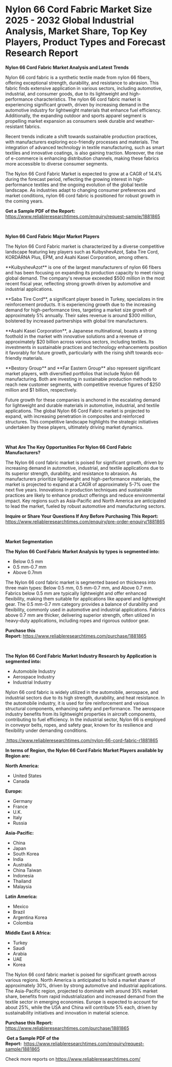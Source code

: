 <p><h1>Nylon 66 Cord Fabric Market Size 2025 - 2032 Global Industrial Analysis, Market Share, Top Key Players, Product Types and Forecast Research Report</h1></p><p><strong>Nylon 66 Cord Fabric Market Analysis and Latest Trends</strong></p>
<p><p>Nylon 66 cord fabric is a synthetic textile made from nylon 66 fibers, offering exceptional strength, durability, and resistance to abrasion. This fabric finds extensive application in various sectors, including automotive, industrial, and consumer goods, due to its lightweight and high-performance characteristics. The nylon 66 cord fabric market is experiencing significant growth, driven by increasing demand in the automotive industry for lightweight materials that enhance fuel efficiency. Additionally, the expanding outdoor and sports apparel segment is propelling market expansion as consumers seek durable and weather-resistant fabrics.</p><p>Recent trends indicate a shift towards sustainable production practices, with manufacturers exploring eco-friendly processes and materials. The integration of advanced technology in textile manufacturing, such as smart textiles and innovative coatings, is also gaining traction. Moreover, the rise of e-commerce is enhancing distribution channels, making these fabrics more accessible to diverse consumer segments. </p><p>The Nylon 66 Cord Fabric Market is expected to grow at a CAGR of 14.4% during the forecast period, reflecting the growing interest in high-performance textiles and the ongoing evolution of the global textile landscape. As industries adapt to changing consumer preferences and market conditions, nylon 66 cord fabric is positioned for robust growth in the coming years.</p></p>
<p><strong>Get a Sample PDF of the Report:&nbsp;</strong> <a href="https://www.reliableresearchtimes.com/enquiry/request-sample/1881865?utm_campaign=3007&utm_medium=2&utm_source=Github&utm_content=ia&utm_term=03042025&utm_id=nylon-66-cord-fabric">https://www.reliableresearchtimes.com/enquiry/request-sample/1881865</a></p>
<p>&nbsp;</p>
<p><strong>Nylon 66 Cord Fabric Major Market Players</strong></p>
<p><p>The Nylon 66 Cord Fabric market is characterized by a diverse competitive landscape featuring key players such as KuibyshevAzot, Saba Tire Cord, KORDÁRNA Plus, EPM, and Asahi Kasei Corporation, among others. </p><p>**KuibyshevAzot** is one of the largest manufacturers of nylon 66 fibers and has been focusing on expanding its production capacity to meet rising global demand. The company's revenue exceeded $500 million in the most recent fiscal year, reflecting strong growth driven by automotive and industrial applications.</p><p>**Saba Tire Cord**, a significant player based in Turkey, specializes in tire reinforcement products. It is experiencing growth due to the increasing demand for high-performance tires, targeting a market size growth of approximately 5% annually. Their sales revenue is around $300 million, bolstered by increased partnerships with global tire manufacturers.</p><p>**Asahi Kasei Corporation**, a Japanese multinational, boasts a strong foothold in the market with innovative solutions and a revenue of approximately $20 billion across various sectors, including textiles. Its investments in sustainable practices and technology enhancements position it favorably for future growth, particularly with the rising shift towards eco-friendly materials.</p><p>**Bestory Group** and **Far Eastern Group** also represent significant market players, with diversified portfolios that include Nylon 66 manufacturing. Both are investing in sustainable production methods to reach new customer segments, with competitive revenue figures of $250 million and $1 billion, respectively.</p><p>Future growth for these companies is anchored in the escalating demand for lightweight and durable materials in automotive, industrial, and textile applications. The global Nylon 66 Cord Fabric market is projected to expand, with increasing penetration in composites and reinforced structures. This competitive landscape highlights the strategic initiatives undertaken by these players, ultimately driving market dynamics.</p></p>
<p>&nbsp;</p>
<p><strong>What Are The Key Opportunities For Nylon 66 Cord Fabric Manufacturers?</strong></p>
<p><p>The Nylon 66 cord fabric market is poised for significant growth, driven by increasing demand in automotive, industrial, and textile applications due to its superior strength, durability, and resistance to abrasion. As manufacturers prioritize lightweight and high-performance materials, the market is projected to expand at a CAGR of approximately 5-7% over the next five years. Innovations in production techniques and sustainable practices are likely to enhance product offerings and reduce environmental impact. Key regions such as Asia-Pacific and North America are anticipated to lead the market, fueled by robust automotive and manufacturing sectors.</p></p>
<p><strong>Inquire or Share Your Questions If Any Before Purchasing This Report:</strong> <a href="https://www.reliableresearchtimes.com/enquiry/pre-order-enquiry/1881865?utm_campaign=3007&utm_medium=2&utm_source=Github&utm_content=ia&utm_term=03042025&utm_id=nylon-66-cord-fabric">https://www.reliableresearchtimes.com/enquiry/pre-order-enquiry/1881865</a></p>
<p>&nbsp;</p>
<p><strong>Market Segmentation</strong></p>
<p><strong>The Nylon 66 Cord Fabric Market Analysis by types is segmented into:</strong></p>
<p><ul><li>Below 0.5 mm</li><li>0.5 mm-0.7 mm</li><li>Above 0.7mm</li></ul></p>
<p><p>The Nylon 66 cord fabric market is segmented based on thickness into three main types: Below 0.5 mm, 0.5 mm-0.7 mm, and Above 0.7 mm. Fabrics below 0.5 mm are typically lightweight and offer enhanced flexibility, making them suitable for applications like apparel and lightweight gear. The 0.5 mm-0.7 mm category provides a balance of durability and flexibility, commonly used in automotive and industrial applications. Fabrics above 0.7 mm are thicker, delivering superior strength, often utilized in heavy-duty applications, including ropes and rigorous outdoor gear.</p></p>
<p><strong>Purchase this Report:&nbsp;</strong><a href="https://www.reliableresearchtimes.com/purchase/1881865?utm_campaign=3007&utm_medium=2&utm_source=Github&utm_content=ia&utm_term=03042025&utm_id=nylon-66-cord-fabric">https://www.reliableresearchtimes.com/purchase/1881865</a></p>
<p>&nbsp;</p>
<p><strong>The Nylon 66 Cord Fabric Market Industry Research by Application is segmented into:</strong></p>
<p><ul><li>Automobile Industry</li><li>Aerospace Industry</li><li>Industrial Industry</li></ul></p>
<p><p>Nylon 66 cord fabric is widely utilized in the automobile, aerospace, and industrial sectors due to its high strength, durability, and heat resistance. In the automobile industry, it is used for tire reinforcement and various structural components, enhancing safety and performance. The aerospace industry benefits from its lightweight properties in aircraft components, contributing to fuel efficiency. In the industrial sector, Nylon 66 is employed in conveyor belts, ropes, and safety gear, known for its resilience and flexibility under demanding conditions.</p></p>
<p><a href="https://www.reliableresearchtimes.com/nylon-66-cord-fabric-r1881865?utm_campaign=3007&utm_medium=2&utm_source=Github&utm_content=ia&utm_term=03042025&utm_id=nylon-66-cord-fabric">&nbsp;https://www.reliableresearchtimes.com/nylon-66-cord-fabric-r1881865</a></p>
<p><strong>In terms of Region, the Nylon 66 Cord Fabric Market Players available by Region are:</strong></p>
<p>
    <p> <strong> North America: </strong>
        <ul>
            <li>United States</li>
            <li>Canada</li>
        </ul>
        </p> 
    <p> <strong> Europe: </strong>
        <ul>
            <li>Germany</li>
            <li>France</li>
            <li>U.K.</li>
            <li>Italy</li>
            <li>Russia</li>
        </ul>
        </p> 
    <p> <strong> Asia-Pacific: </strong>
        <ul>
            <li>China</li>
            <li>Japan</li>
            <li>South Korea</li>
            <li>India</li>
            <li>Australia</li>
            <li>China Taiwan</li>
            <li>Indonesia</li>
            <li>Thailand</li>
            <li>Malaysia</li>
        </ul>
        </p> 
    <p> <strong> Latin America: </strong>
        <ul>
            <li>Mexico</li>
            <li>Brazil</li>
            <li>Argentina Korea</li>
            <li>Colombia</li>
        </ul>
        </p> 
    <p> <strong> Middle East & Africa: </strong>
        <ul>
            <li>Turkey</li>
            <li>Saudi</li>
            <li>Arabia</li>
            <li>UAE</li>
            <li>Korea</li>
        </ul>
    </p>
    </p>
<p><p>The Nylon 66 cord fabric market is poised for significant growth across various regions. North America is anticipated to hold a market share of approximately 30%, driven by strong automotive and industrial applications. The Asia-Pacific region, projected to dominate with around 35% market share, benefits from rapid industrialization and increased demand from the textile sector in emerging economies. Europe is expected to account for about 25%, while the USA and China will contribute 5% each, driven by sustainability initiatives and innovation in material science.</p></p>
<p><strong>Purchase this Report: </strong><a href="https://www.reliableresearchtimes.com/purchase/1881865?utm_campaign=3007&utm_medium=2&utm_source=Github&utm_content=ia&utm_term=03042025&utm_id=nylon-66-cord-fabric">https://www.reliableresearchtimes.com/purchase/1881865</a></p>
<p>&nbsp;<strong>Get a Sample PDF of the Report:&nbsp;&nbsp;</strong><a href="https://www.reliableresearchtimes.com/enquiry/request-sample/1881865?utm_campaign=3007&utm_medium=2&utm_source=Github&utm_content=ia&utm_term=03042025&utm_id=nylon-66-cord-fabric">https://www.reliableresearchtimes.com/enquiry/request-sample/1881865</a></p>
<p><strong></strong></p>
<p>Check more reports on <a href="https://www.reliableresearchtimes.com/?utm_campaign=3007&utm_medium=2&utm_source=Github&utm_content=ia&utm_term=03042025&utm_id=nylon-66-cord-fabric">https://www.reliableresearchtimes.com/</a></p>